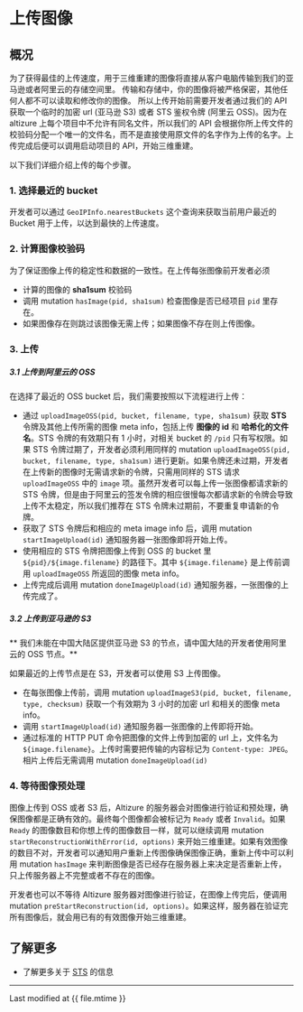 # 上传图像

## 概况

为了获得最佳的上传速度，用于三维重建的图像将直接从客户电脑传输到我们的亚马逊或者阿里云的存储空间里。
传输和存储中，你的图像将被严格保密，其他任何人都不可以读取和修改你的图像。
所以上传开始前需要开发者通过我们的 API 获取一个临时的加密 url (亚马逊 S3) 或者 STS 鉴权令牌  (阿里云 OSS)。因为在 altizure 上每个项目中不允许有同名文件，所以我们的 API 会根据你所上传文件的校验码分配一个唯一的文件名，而不是直接使用原文件的名字作为上传的名字。上传完成后便可以调用启动项目的 API，开始三维重建。

以下我们详细介绍上传的每个步骤。

### 1. 选择最近的 bucket

开发者可以通过 `GeoIPInfo.nearestBuckets` 这个查询来获取当前用户最近的 Bucket 用于上传，以达到最快的上传速度。

### 2. 计算图像校验码

为了保证图像上传的稳定性和数据的一致性。在上传每张图像前开发者必须

* 计算的图像的 **sha1sum** 校验码
* 调用 mutation `hasImage(pid, sha1sum)` 检查图像是否已经项目 `pid` 里存在。
* 如果图像存在则跳过该图像无需上传；如果图像不存在则上传图像。

### 3. 上传

##### 3.1 上传到阿里云的 OSS

在选择了最近的 OSS bucket 后，我们需要按照以下流程进行上传：

* 通过 `uploadImageOSS(pid, bucket, filename, type, sha1sum)` 获取 **STS** 令牌及其他上传所需的图像 meta info，包括上传 **图像的 id** 和 **哈希化的文件名**。STS 令牌的有效期只有 1 小时，对相关 bucket 的 `/pid` 只有写权限。如果 STS 令牌过期了，开发者必须利用同样的 mutation `uploadImageOSS(pid, bucket, filename, type, sha1sum)` 进行更新。如果令牌还未过期，开发者在上传新的图像时无需请求新的令牌，只需用同样的 STS 请求 `uploadImageOSS` 中的 `image` 项。虽然开发者可以每上传一张图像都请求新的 STS 令牌，但是由于阿里云的签发令牌的相应很慢每次都请求新的令牌会导致上传不太稳定，所以我们推荐在 STS 令牌未过期前，不要重复申请新的令牌。
* 获取了 STS 令牌后和相应的 meta image info 后，调用 mutation `startImageUpload(id)` 通知服务器一张图像即将开始上传。
* 使用相应的 STS 令牌把图像上传到 OSS 的 bucket 里 `${pid}/${image.filename}` 的路径下。其中 `${image.filename}` 是上传前调用 `uploadImageOSS` 所返回的图像 meta info。
* 上传完成后调用 mutation `doneImageUpload(id)` 通知服务器，一张图像的上传完成了。


##### 3.2 上传到亚马逊的 S3

** 我们未能在中国大陆区提供亚马逊 S3 的节点，请中国大陆的开发者使用阿里云的 OSS 节点。**

如果最近的上传节点是在 S3，开发者可以使用 S3 上传图像。

* 在每张图像上传前，调用 mutation `uploadImageS3(pid, bucket, filename, type, checksum)` 获取一个有效期为 3 小时的加密 url 和相关的图像 meta info。
* 调用 `startImageUpload(id)` 通知服务器一张图像的上传即将开始。
* 通过标准的 HTTP PUT 命令把图像的文件上传到加密的 url 上，文件名为 `${image.filename}`。上传时需要把传输的内容标记为 `Content-type: JPEG`。相片上传后无需调用 mutation `doneImageUpload(id)`

### 4. 等待图像预处理

图像上传到 OSS 或者 S3 后，Altizure 的服务器会对图像进行验证和预处理，确保图像都是正确有效的。最终每个图像都会被标记为 `Ready` 或者 `Invalid`。如果 `Ready` 的图像数目和你想上传的图像数目一样，就可以继续调用 mutation `startReconstructionWithError(id, options)` 来开始三维重建。如果有效图像的数目不对，开发者可以通知用户重新上传图像确保图像正确，重新上传中可以利用 mutation `hasImage` 来判断图像是否已经存在服务器上来决定是否重新上传，只上传服务器上不完整或者不存在的图像。

开发者也可以不等待 Altizure 服务器对图像进行验证，在图像上传完后，便调用 mutation `preStartReconstruction(id, options)`。如果这样，服务器在验证完所有图像后，就会用已有的有效图像开始三维重建。

## 了解更多

* 了解更多关于 [STS](https://www.alibabacloud.com/help/doc-detail/31953.htm?spm=a3c0i.o31952en.b99.284.7ab2aa72OYaf6D) 的信息

---

Last modified at {{ file.mtime }}
